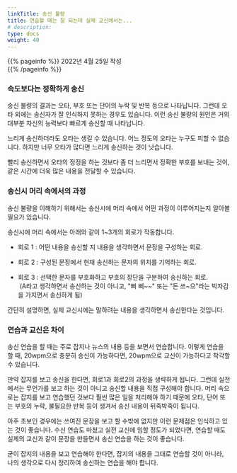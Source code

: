```yaml
---
linkTitle: 송신 불량
title: 연습할 때는 잘 되는데 실제 교신에서는...
# description: 
type: docs
weight: 40
---
```

{{% pageinfo %}}
2022년 4월 25일 작성<br>
{{% /pageinfo %}}

### 속도보다는 정확하게 송신

송신 불량의 결과는 오타, 부호 또는 단어의 누락 및 반복 등으로 나타납니다. 그런데 오타 외에는 송신자가 잘 인식하지 못하는 경우도 있습니다. 이런 송신 불량의 원인은 거의 대부분 자신의 능력보다 빠르게 송신할 때 나타납니다.

느리게 송신하더라도 오타는 생길 수 있습니다. 어느 정도의 오타는 누구도 피할 수 없습니다. 하지만 너무 오타가 많다면 느리게 송신하는 것이 낫습니다.

빨리 송신하면서 오타의 정정을 하는 것보다 좀 더 느리면서 정확한 부호를 보내는 것이, 같은 시간에 더욱 많은 내용을 전달할 수 있습니다.

### 송신시 머리 속에서의 과정

송신 불량을 이해하기 위해서는 송신시에 머리 속에서 어떤 과정이 이루어지는지 알아볼 필요가 있습니다.

송신시에 머리 속에서는 아래와 같이 1~3개의 회로가 작동합니다.
 
* 회로 1 : 어떤 내용을 송신할 지 내용을 생각하면서 문장을 구성하는 회로.

* 회로 2 : 구성된 문장에서 현재 송신하는 문자의 위치를 기억하는 회로.

* 회로 3 : 선택한 문자를 부호화하고 부호의 장단을 구분하여 송신하는 회로.<br>
  (A라고 생각하면서 송신하는 것이 아니고, "삐 삐~~" 또는 "돈 쓰~으"라는 박자감을 가지면서 송신하게 됨)

간단히 설명하면, 실제 교신시에는 말하려는 내용을 생각하면서 송신한다는 것입니다.

### 연습과 교신은 차이

송신 연습을 할 때는 주로 잡지나 뉴스의 내용 등을 보면서 연습합니다. 이렇게 연습을 할 때, 20wpm으로 충분히 송신이 가능하다면, 20wpm으로 교신이 가능하다고 착각할 수 있습니다.

만약 잡지를 보고 송신을 한다면, 회로1과 회로2의 과정을 생략하게 됩니다. 그런데 실전에서는 무언가를 보고 하는 것이 아니고 송신할 내용을 직접 구성해야 합니다. 머리 속으로는 잡지를 보고 연습했던 것보다 훨씬 많은 일을 처리해야 하기 때문에 오타, 단어 또는 부호의 누락, 불필요한 반복 등이 생겨서 송신 내용이 뒤죽박죽이 됩니다.

아주 초보인 경우에는 쓰여진 문장을 보고 할 수밖에 없지만 이런 문제점은 인식하고 있는 것이 좋습니다. 수신 연습도 마쳤고 실전 교신에 임할 정도가 되었다면, 연습할 때도 실제의 교신과 같이 문장을 만들면서 송신 연습을 하는 것이 좋습니다.

굳이 잡지의 내용을 보고 연습해야 한다면, 잡지의 내용을 그대로 연습할 것이 아니라, 나의 생각으로 다시 정리하여 송신하는 연습을 해야 합니다.
